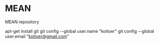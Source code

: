 # MEAN
MEAN repository


apt-get install git
git config --global user.name "koitoer"
git config --global user.email "koitoer@gmail.com"

